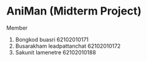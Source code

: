 # AniMan (Midterm Project)  
Member
1) Bongkod buasri 62102010171  
2) Busarakham leadpattanchat 62102010172  
3) Sakunit Iamenetre 62102010188
